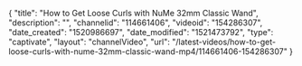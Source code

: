{
    "title": "How to Get Loose Curls with NuMe 32mm Classic Wand",
    "description": "",
    "channelid": "114661406",
    "videoid": "154286307",
    "date_created": "1520986697",
    "date_modified": "1521473792",
    "type": "captivate",
    "layout": "channelVideo",
    "url": "\/latest-videos\/how-to-get-loose-curls-with-nume-32mm-classic-wand-mp4\/114661406-154286307"
}